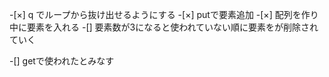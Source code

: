 -[×] q でループから抜け出せるようにする
-[×] putで要素追加
    -[×] 配列を作り中に要素を入れる
-[] 要素数が3になると使われていない順に要素をが削除されていく

-[] getで使われたとみなす



